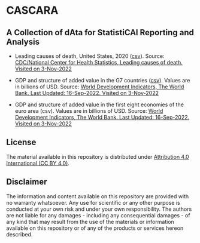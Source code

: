 # CASCARA

## A Collection of dAta for StatistiCAl Reporting and Analysis

- Leading causes of death, United States, 2020 ([csv](data/causes-of-death-usa-2020.csv)). Source: [CDC/National Center for Health Statistics, Leading causes of death. Visited on 3-Nov-2022](https://www.cdc.gov/nchs/fastats/leading-causes-of-death.htm)

- GDP and structure of added value in the G7 countries ([csv](gdp-g7-2010-2020.csv)). Values are in billions of USD. Source: [World Development Indicators, The World Bank. Last Updated: 16-Sep-2022. Visited on 3-Nov-2022](http://wdi.worldbank.org/table/4.2#)

- GDP and structure of added value in the first eight economies of the euro area (csv). Values are in billions of USD. Source: [World Development Indicators, The World Bank. Last Updated: 16-Sep-2022. Visited on 3-Nov-2022](http://wdi.worldbank.org/table/4.2#)

## License
The material available in this repository is distributed under [Attribution 4.0 International (CC BY 4.0)](https://creativecommons.org/licenses/by/4.0/).

## Disclaimer
The information and content available on this repository are provided with no warranty whatsoever. Any use for scientific or any other purpose is conducted at your own risk and under your own responsibility. The authors are not liable for any damages - including any consequential damages - of any kind that may result from the use of the materials or information available on this repository or of any of the products or services hereon described.
